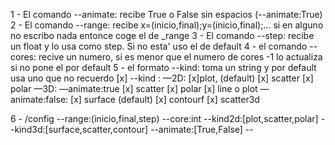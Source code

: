 1 -  El comando --animate: recibe True o False sin espacios (--animate:True)
2 - El comando --range: recibe x=(inicio,final);y=(inicio,final);... si en alguno no escribo nada entonce coge el de _range
3 - El comando --step: recibe un float y lo usa como step. Si no esta' uso el de default
4 - el comando --cores: recive un numero, si es menor que el numero de cores -1 lo actualiza si no pone el por default
5 - el formato --kind: toma un string y por default usa uno que no recuerdo 
    [x] --kind :
		—2D: 
		[x]plot, (default)
		[x] scatter
		[x] polar
		—3D:
			—animate:true
			[x] scatter
			[x] polar
			[x] line o plot
			—animate:false:
			[x] surface (default)
			[x] contourf
			[x] scatter3d

6 - /config --range:(inicio,final,step) --core:int --kind2d:[plot,scatter,polar] --kind3d:[surface,scatter,contour] --animate:[True,False] --